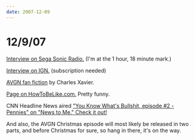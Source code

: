 ```yaml
---
date: 2007-12-09
---
```

# 12/9/07

[Interview on Sega Sonic Radio.](https://web.archive.org/web/20071215002922/http://radio.sonicstadium.org/ssr/download/Turbo%20Drive%20Live/160%20-%20Turbo%20Drive%20Live%20Ep%2060.mp3) (I'm at the 1 hour, 18 minute mark.)

[Interview on IGN.](https://web.archive.org/web/20071210215126/http://insider.ign.com/teasers/840/840314.html) (subscription needed)

[AVGN fan fiction](https://web.archive.org/web/20101223083956/http://www.fanfiction.net/s/3871452/1/Angry_Video_Game_Nerd_Saves_Kingdom_Hearts) by Charles Xavier.

[Page on HowToBeLike.com.](https://web.archive.org/web/20080501180405/http://howtobelike.com/?n=AngryVideoGameNerd) Pretty funny.

CNN Headline News aired ["You Know What's Bullshit, episode #2 - Pennies" on "News to Me." Check it out!](https://web.archive.org/web/20071215002922/http://cinemassacre.com/Movies/CNN-pennies.mov)

And also, the AVGN Christmas episode will most likely be released in two parts, and before Christmas for sure, so hang in there, it's on the way.